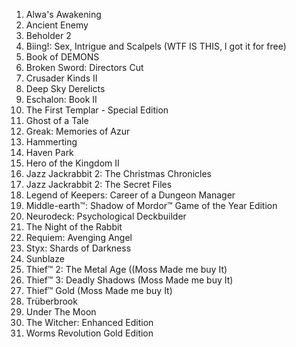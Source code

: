 1. Alwa's Awakening
2. Ancient Enemy
3. Beholder 2
4. Biing!: Sex, Intrigue and Scalpels (WTF IS THIS, I got it for free)
5. Book of DEMONS
6. Broken Sword: Directors Cut
7. Crusader Kinds II
8. Deep Sky Derelicts
9. Eschalon: Book II
10. The First Templar - Special Edition
11. Ghost of a Tale
12. Greak: Memories of Azur
13. Hammerting
14. Haven Park
15. Hero of the Kingdom II
16. Jazz Jackrabbit 2: The Christmas Chronicles
17. Jazz Jackrabbit 2: The Secret Files
18. Legend of Keepers: Career of a Dungeon Manager
19. Middle-earth™: Shadow of Mordor™ Game of the Year Edition
20. Neurodeck: Psychological Deckbuilder
21. The Night of the Rabbit
22. Requiem: Avenging Angel
23. Styx: Shards of Darkness
24. Sunblaze
25. Thief™ 2: The Metal Age ((Moss Made me buy It)
26. Thief™ 3: Deadly Shadows (Moss Made me buy It)
27. Thief™ Gold (Moss Made me buy It)
28. Trüberbrook
29. Under The Moon
30. The Witcher: Enhanced Edition
31. Worms Revolution Gold Edition